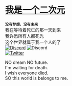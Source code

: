 # [ 我是一个二次元](https://zh.m.wikipedia.org/zh-hans/ACG)
__`没有梦想，没有未来`__<br>
我在等待着死亡的那一天到来<br>
我许愿所有人都死光<br>
这个世界就属于我一个人的了<br>
[![Discord](https://img.shields.io/badge/Discord-失败者REMAKE联盟-%235865F2?style=flat-square&logo=discord)](https://discord.gg/Sa2K5AuFg8) ![Discord](https://img.shields.io/discord/1008361485984071781?label=%20&style=plastic) <br>
[![Twitter](https://img.shields.io/twitter/follow/DrShenYi?style=social)](https://twitter.com/intent/follow?screen_name=DrShenYi)

NO dream  NO future.<br>
I'm waiting for death.<br>
I wish everyone died.<br>
SO this world is belongs to me.


